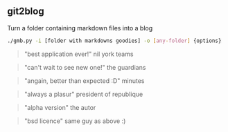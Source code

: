 ## git2blog

Turn a folder containing markdown files into a blog

```bash
./gmb.py -i [folder with markdowns goodies] -o [any-folder] {options} 
```

>"best application ever!" nil york teams

>"can't wait to see new one!" the guardians

>"angain, better than expected :D" minutes

>"always a plasur" president of republique

>"alpha version" the autor

>"bsd licence" same guy as above :)

